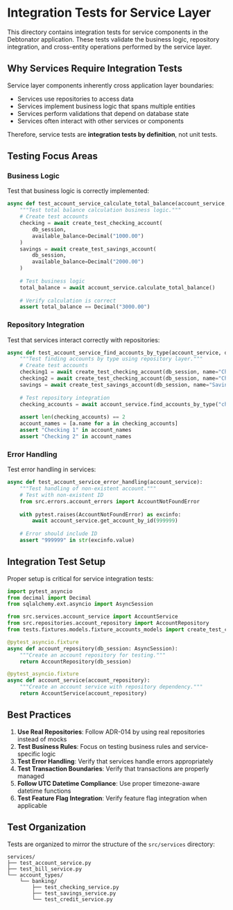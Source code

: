 # Integration Tests for Service Layer

This directory contains integration tests for service components in the Debtonator application. These tests validate the business logic, repository integration, and cross-entity operations performed by the service layer.

## Why Services Require Integration Tests

Service layer components inherently cross application layer boundaries:

- Services use repositories to access data
- Services implement business logic that spans multiple entities
- Services perform validations that depend on database state
- Services often interact with other services or components

Therefore, service tests are **integration tests by definition**, not unit tests.

## Testing Focus Areas

### Business Logic

Test that business logic is correctly implemented:

```python
async def test_account_service_calculate_total_balance(account_service, db_session):
    """Test total balance calculation business logic."""
    # Create test accounts
    checking = await create_test_checking_account(
        db_session, 
        available_balance=Decimal("1000.00")
    )
    savings = await create_test_savings_account(
        db_session, 
        available_balance=Decimal("2000.00")
    )
    
    # Test business logic
    total_balance = await account_service.calculate_total_balance()
    
    # Verify calculation is correct
    assert total_balance == Decimal("3000.00")
```

### Repository Integration

Test that services interact correctly with repositories:

```python
async def test_account_service_find_accounts_by_type(account_service, db_session):
    """Test finding accounts by type using repository layer."""
    # Create test accounts
    checking1 = await create_test_checking_account(db_session, name="Checking 1")
    checking2 = await create_test_checking_account(db_session, name="Checking 2")
    savings = await create_test_savings_account(db_session, name="Savings")
    
    # Test repository integration
    checking_accounts = await account_service.find_accounts_by_type("checking")
    
    assert len(checking_accounts) == 2
    account_names = [a.name for a in checking_accounts]
    assert "Checking 1" in account_names
    assert "Checking 2" in account_names
```

### Error Handling

Test error handling in services:

```python
async def test_account_service_error_handling(account_service):
    """Test handling of non-existent account."""
    # Test with non-existent ID
    from src.errors.account_errors import AccountNotFoundError
    
    with pytest.raises(AccountNotFoundError) as excinfo:
        await account_service.get_account_by_id(999999)
    
    # Error should include ID
    assert "999999" in str(excinfo.value)
```

## Integration Test Setup

Proper setup is critical for service integration tests:

```python
import pytest_asyncio
from decimal import Decimal
from sqlalchemy.ext.asyncio import AsyncSession

from src.services.account_service import AccountService
from src.repositories.account_repository import AccountRepository
from tests.fixtures.models.fixture_accounts_models import create_test_checking_account

@pytest_asyncio.fixture
async def account_repository(db_session: AsyncSession):
    """Create an account repository for testing."""
    return AccountRepository(db_session)

@pytest_asyncio.fixture
async def account_service(account_repository):
    """Create an account service with repository dependency."""
    return AccountService(account_repository)
```

## Best Practices

1. **Use Real Repositories**: Follow ADR-014 by using real repositories instead of mocks
2. **Test Business Rules**: Focus on testing business rules and service-specific logic
3. **Test Error Handling**: Verify that services handle errors appropriately
4. **Test Transaction Boundaries**: Verify that transactions are properly managed
5. **Follow UTC Datetime Compliance**: Use proper timezone-aware datetime functions
6. **Test Feature Flag Integration**: Verify feature flag integration when applicable

## Test Organization

Tests are organized to mirror the structure of the `src/services` directory:

```
services/
├── test_account_service.py
├── test_bill_service.py
└── account_types/
    └── banking/
        ├── test_checking_service.py
        ├── test_savings_service.py
        └── test_credit_service.py
```
